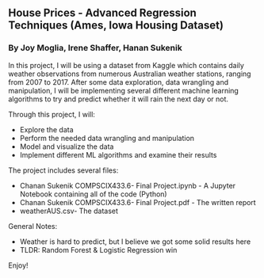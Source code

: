 ## House Prices - Advanced Regression Techniques (Ames, Iowa Housing Dataset)

### By Joy Moglia, Irene Shaffer, Hanan Sukenik

In this project, I will be using a dataset from Kaggle which contains daily weather observations from numerous Australian weather stations, ranging from 2007 to 2017.
After some data exploration, data wrangling and manipulation, I will be implementing several different machine learning algorithms to try and predict whether it will rain the next day or not.



Through this project, I will:

- Explore the data
- Perform the needed data wrangling and manipulation
- Model and visualize the data
- Implement different ML algorithms and examine their results

The project includes several files:

- Chanan Sukenik COMPSCIX433.6- Final Project.ipynb - A Jupyter Notebook containing all of the code (Python)
- Chanan Sukenik COMPSCIX433.6- Final Project.pdf - The written report
- weatherAUS.csv- The dataset

General Notes:
- Weather is hard to predict, but I believe we got some solid results here
- TLDR: Random Forest & Logistic Regression win

Enjoy!
